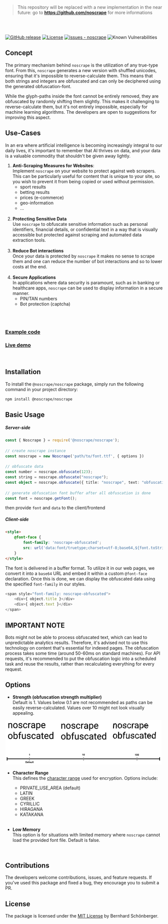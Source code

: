 > This repository will be replaced with a new implementation in the near future:
> go to **https://github.com/noscrape** for more informations

<br />
<br />

[![GitHub release](https://img.shields.io/github/release/schoenbergerb/noscrape?include_prereleases=&sort=semver&color=blue)](https://github.com/schoenbergerb/noscrape/releases/)
[![License](https://img.shields.io/badge/License-MIT-blue)](#license)
[![issues - noscrape](https://img.shields.io/github/issues/schoenbergerb/noscrape)](https://github.com/schoenbergerb/noscrape/issues)
![Known Vulnerabilities](https://snyk.io/test/github/schoenbergerb/noscrape/badge.svg)


## Concept
The primary mechanism behind `noscrape` is the utilization of any true-type font. From this, `noscrape` generates a new version with shuffled unicodes, ensuring that it's impossible to reverse-calculate them. This means that both strings and integers are obfuscated and can only be deciphered using the generated obfuscation-font. 

While the glyph-paths inside the font cannot be entirely removed, they are obfuscated by randomly shifting them slightly. This makes it challenging to reverse-calculate them, but it's not entirely impossible, especially for machine learning algorithms. The developers are open to suggestions for improving this aspect.

## Use-Cases

In an era where artificial intelligence is becoming increasingly integral to our daily lives, it's important to remember
that AI thrives on data, and your data is a valuable commodity that shouldn't be given away lightly.

1. **Anti-Scraping Measures for Websites**: <br />
   Implement `noscrape` on your website to protect against web scrapers. This can be particularly useful for content
   that is unique to your site, so you wish to prevent it from being copied or used without permission. <br />
   - sport results
   - betting results
   - prices (e-commerce)
   - geo-information
   - ...
   <br /><br />
2. **Protecting Sensitive Data** <br />
    Use `noscrape` to obfuscate sensitive information such as personal identifiers, financial details, or confidential 
    text in a way that is visually accessible but protected against scraping and automated data extraction tools.
    <br /><br />
3. **Reduce Bot interactions**  <br />
    Once your data is protected by `noscrape` it makes no sense to scrape them and one can reduce the number of bot 
    interactions and so to lower costs at the end. 
    <br /><br />
4. **Secure Applications** <br />
   In applications where data security is paramount, such as in banking or healthcare apps, `noscrape` can be used to 
   display information in a secure manner.
   - PIN/TAN numbers
   - Bot protection (captcha)

<br /><br />

### [Example code](https://github.com/schoenbergerb/noscrape-example)

### [Live demo](https://noscrape-example.vercel.app)

<br />

## Installation

To install the `@noscrape/noscrape` package, simply run the following command in your project directory:

```bash
npm install @noscrape/noscrape
```

## Basic Usage

##### Server-side
```typescript jsx
const { Noscrape } = require('@noscrape/noscrape');

// create noscrape instance
const noscrape = new Noscrape('path/to/font.ttf', { options })

// obfuscate data
const number = noscrape.obfuscate(123);
const string = noscrape.obfuscate("noscrape");
const object = noscrape.obfuscate({ title: "noscrape", text: "obfuscation" });

// generate obfuscation font buffer after all obfuscation is done
const font = noscrape.getFont();
```

then provide `font` and `data` to the client/frontend

##### Client-side
```html
<style> 
    @font-face {        
        font-family: 'noscrape-obfuscated';        
        src: url('data:font/truetype;charset=utf-8;base64,${font.toString("base64")}');    
    }
</style>
```
The font is delivered in a buffer format. To utilize it in our web pages, we convert it into a `base64` URL and embed it within a custom `@font-face` declaration. Once this is done, we can display the obfuscated data using the specified `font-family` in our styles.
```typescript jsx
<span style="font-family: noscrape-obfuscated">
    <div>{ object.title }</div>
    <div>{ object.text }</div>
</span>
```

## IMPORTANT NOTE
Bots might not be able to process obfuscated text, which can lead to unpredictable analytics results. Therefore, it's advised not to use this technology on content that's essential for indexed pages. The obfuscation process takes some time (around 50-60ms on standard machines). For API requests, it's recommended to put the obfuscation logic into a scheduled task and reuse the results, rather than recalculating everything for every request.

## Options
- **Strength (obfuscation strength multiplier)**<br />
    Default is 1. Values below 0.1 are not recommended as paths can be easily reverse-calculated. 
    Values over 10 might not look visually appealing.<br />
<img src="./docs/obfuscationstrength.jpg" width="500">
  <br />

  
- **Character Range**<br />
    This defines the [character range](https://www.ling.upenn.edu/courses/Spring_2003/ling538/UnicodeRanges.html) used for encryption. Options include:
  - PRIVATE_USE_AREA (default)
  - LATIN
  - GREEK
  - CYRILLIC
  - HIRAGANA
  - KATAKANA
<br /><br />
  
- **Low Memory**<br />
    This option is for situations with limited memory where `noscrape` cannot load the provided font file. 
    Default is false.

<br />

## Contributions
The developers welcome contributions, issues, and feature requests. 
If you've used this package and fixed a bug, they encourage you to submit a PR.

## License
The package is licensed under the [MIT License](https://github.com/schoenbergerb/noscrape/blob/main/LICENSE) by Bernhard Schönberger.

